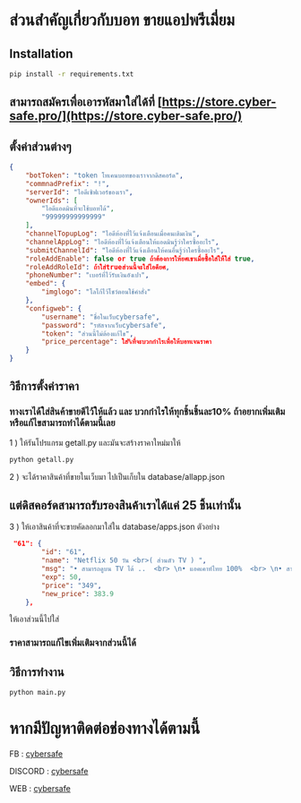 # ส่วนสำคัญเกี่ยวกับบอท ขายแอปพรีเมี่ยม

## Installation
```bash
pip install -r requirements.txt
```
## สามารถสมัครเพื่อเอารหัสมาใส่ได้ที่ [https://store.cyber-safe.pro/](https://store.cyber-safe.pro/)
## ตั้งค่าส่วนต่างๆ
```json
{
    "botToken": "token โทเคนบอทของเราจากดิสคอร์ด",
    "commnadPrefix": "!",
    "serverId": "ไอดีเซิฟเวอร์ของเรา",
    "ownerIds": [
        "ไอดีแอดมินที่จะใช้บอทได้",
		"99999999999999"
    ],
    "channelTopupLog": "ไอดีห้องที่ไว้แจ้งเตือนเมื่อคนเติมเงิน",
    "channelAppLog": "ไอดีห้องที่ไว้แจ้งเตือนให้แอดมินรู้ว่าใครซื้ออะไร",
    "submitChannelId": "ไอดีห้องที่ไว้แจ้งเตือนให้คนอื่นรู้ว่าใครซื้ออะไร",
    "roleAddEnable": false or true ถ้าต้องการให้ยศเขาเมื่อซื้อใส่ให้้ใส่ true,
    "roleAddRoleId": ถ้าใส่trueส่วนนี้จะใส่ไอดียศ,
    "phoneNumber": "เบอร์ที่ไว้รับเงินอังเปา",
    "embed": {
        "imglogo": "โลโก้ไว้โชว์ตอนใช้คำสั่ง"
    },
    "configweb": {
        "username": "ชื่อในเว็บcybersafe",
        "password": "รหัสจากเว็บcybersafe",
        "token": "ส่วนนี้ไม่ต้องแก้ไข",
        "price_percentage": ใส่%ที่จะบวกกำไรเพื่อให้บอทเจนราคา
    }
}

```


## วิธีการตั้งค่าราคา

### ทางเราได้ใส่สินค้าขายดีไว้ให้แล้ว และ บวกกำไรให้ทุกชิ้นชิ้นละ10% ถ้าอยากเพิ่มเติมหรือแก้ไขสามารถทำได้ตามนี้เลย

1 ) ให้รันโปรแกรม getall.py และมันจะสร้างราคาใหม่มาให้
```bash
python getall.py
```
2 ) จะได้ราคาสินค้าที่ขายในเว็บมา ไปเป็นเก็บใน database/allapp.json
## แต่ดิสคอร์ดสามารถรับรองสินค้าเราได้แค่ 25 ชิ้นเท่านั้น

3 ) ให้เอาสินค้าที่จะขายคัดลอกมาใส่ใน database/apps.json ตัวอย่าง
```json
 "61": {
        "id": "61",
        "name": "Netflix 50 วัน <br>( ส่วนตัว TV ) ",
        "msg": "• สามารถดูบน TV ได้ ..  <br> \n• แอคเคาท์ไทย 100%  <br> \n• สามารถรับชมได้ 1 จอ <i class='fa fa-desktop' aria-hidden='true'></i><br> \n• ความละเอียดระดับ <span class='badge badge-dark'>UltraHD 4K</span> <br> \n• สามารถเปลี่ยนชื่อจอ และ PIN จอได้ <br> \n• หากจอชน กดแจ้งปัญหาเลือกหัวข้อจอชนได้เลย ( ระบบแก้ไขอัตโนมัติ ) <br> \n• หากบัญชีถูกปิดจาก Netflix ทางร้านไม่สามารถเคลมได้ <br><br>\n<b><i class='fas fa-info-circle text-danger how'></i> ข้อห้าม !!</b><br>\n❌ ห้ามเปลี่ยนรหัสและเมลเด็ดขาด ฝ่าฝืนปรับ 1,000บาท <br> \n❌ ห้ามดูพร้อมกันเกิน1เครื่อง หากพบเจอปรับ 300 บาท<br> ",
        "exp": 50,
        "price": "349",
        "new_price": 383.9
    },
```

ให้เอาส่วนนี้ไปใส่
### ราคาสามารถแก้ไขเพิ่มเติมจากส่วนนี้ได้


## วิธีการทำงาน
```bash
python main.py
```

# หากมีปัญหาติดต่อช่องทางได้ตามนี้

FB : [cybersafe](https://fb.me/cybersafe01)

DISCORD : [cybersafe](https://cyber-safe.pro/discord)

WEB : [cybersafe](https://cyber-safe.pro)

